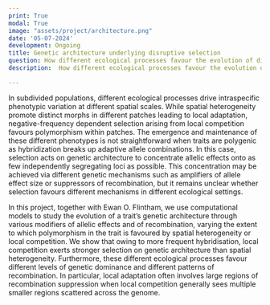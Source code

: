 ```yaml
---
print: True  
modal: True 
image: "assets/project/architecture.png"
date: '05-07-2024'
development: Ongoing
title: Genetic architecture underlying disruptive selection
question: How different ecological processes favour the evolution of different trait genetic architectures?
description:  How different ecological processes favour the evolution of different trait genetic architectures?

---
```


In subdivided populations, different ecological processes drive intraspecific phenotypic variation at different spatial scales. While spatial heterogeneity promote distinct morphs in different patches leading to local adaptation, negative-frequency dependent selection arising from local competition favours polymorphism within patches. The emergence and maintenance of these different phenotypes is not straightforward when traits are polygenic as hybridization breaks up adaptive allele combinations. In this case, selection acts on genetic architecture to concentrate allelic effects onto as few independently segregating loci as possible. This concentration may be achieved via different genetic mechanisms such as amplifiers of allele effect size or suppressors of recombination, but it remains unclear whether selection favours different mechanisms in different ecological settings. 

In this project, together with Ewan O. Flintham, we use computational models to study the evolution of a trait’s genetic architecture through various modifiers of allelic effects and of recombination, varying the extent to which polymorphism in the trait is favoured by spatial heterogeneity or local competition. We show that owing to more frequent hybridisation, local competition exerts stronger selection on genetic architecture than spatial heterogeneity. Furthermore, these different ecological processes favour different levels of genetic dominance and different patterns of recombination. In particular, local adaptation often involves large regions of recombination suppression when local competition generally sees multiple smaller regions scattered across the genome. 

